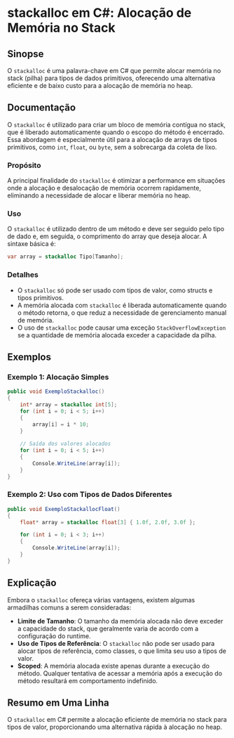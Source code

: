 <!--
Meta Description: # stackalloc em C#: Alocação de Memória no Stack ## Sinopse O `stackalloc` é uma palavra-chave em C# que permite alocar memória no stack (pilha) para ...
Meta Keywords: stackalloc, memória, tipos, alocação, array
-->

# stackalloc em C#: Alocação de Memória no Stack

## Sinopse
O `stackalloc` é uma palavra-chave em C# que permite alocar memória no stack (pilha) para tipos de dados primitivos, oferecendo uma alternativa eficiente e de baixo custo para a alocação de memória no heap.

## Documentação
O `stackalloc` é utilizado para criar um bloco de memória contígua no stack, que é liberado automaticamente quando o escopo do método é encerrado. Essa abordagem é especialmente útil para a alocação de arrays de tipos primitivos, como `int`, `float`, ou `byte`, sem a sobrecarga da coleta de lixo.

### Propósito
A principal finalidade do `stackalloc` é otimizar a performance em situações onde a alocação e desalocação de memória ocorrem rapidamente, eliminando a necessidade de alocar e liberar memória no heap.

### Uso
O `stackalloc` é utilizado dentro de um método e deve ser seguido pelo tipo de dado e, em seguida, o comprimento do array que deseja alocar. A sintaxe básica é:

```csharp
var array = stackalloc Tipo[Tamanho];
```

### Detalhes
- O `stackalloc` só pode ser usado com tipos de valor, como structs e tipos primitivos.
- A memória alocada com `stackalloc` é liberada automaticamente quando o método retorna, o que reduz a necessidade de gerenciamento manual de memória.
- O uso de `stackalloc` pode causar uma exceção `StackOverflowException` se a quantidade de memória alocada exceder a capacidade da pilha.

## Exemplos

### Exemplo 1: Alocação Simples
```csharp
public void ExemploStackalloc()
{
    int* array = stackalloc int[5];
    for (int i = 0; i < 5; i++)
    {
        array[i] = i * 10;
    }
    
    // Saída dos valores alocados
    for (int i = 0; i < 5; i++)
    {
        Console.WriteLine(array[i]);
    }
}
```

### Exemplo 2: Uso com Tipos de Dados Diferentes
```csharp
public void ExemploStackallocFloat()
{
    float* array = stackalloc float[3] { 1.0f, 2.0f, 3.0f };

    for (int i = 0; i < 3; i++)
    {
        Console.WriteLine(array[i]);
    }
}
```

## Explicação
Embora o `stackalloc` ofereça várias vantagens, existem algumas armadilhas comuns a serem consideradas:

- **Limite de Tamanho**: O tamanho da memória alocada não deve exceder a capacidade do stack, que geralmente varia de acordo com a configuração do runtime.
- **Uso de Tipos de Referência**: O `stackalloc` não pode ser usado para alocar tipos de referência, como classes, o que limita seu uso a tipos de valor.
- **Scoped**: A memória alocada existe apenas durante a execução do método. Qualquer tentativa de acessar a memória após a execução do método resultará em comportamento indefinido.

## Resumo em Uma Linha
O `stackalloc` em C# permite a alocação eficiente de memória no stack para tipos de valor, proporcionando uma alternativa rápida à alocação no heap.